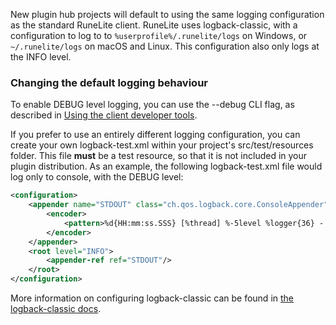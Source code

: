 New plugin hub projects will default to using the same logging configuration as the standard RuneLite client.
RuneLite uses logback-classic, with a configuration to log to to `%userprofile%/.runelite/logs` on Windows, or `~/.runelite/logs` on macOS and Linux.
This configuration also only logs at the INFO level.

### Changing the default logging behaviour
To enable DEBUG level logging, you can use the --debug CLI flag, as described in [Using the client developer tools](https://github.com/runelite/runelite/wiki/Using-the-client-developer-tools).

If you prefer to use an entirely different logging configuration, 
you can create your own logback-test.xml within your project's src/test/resources folder.
This file __must__ be a test resource, so that it is not included in your plugin distribution.
As an example, the following logback-test.xml file would log only to console, with the DEBUG level:
```xml
<configuration>
    <appender name="STDOUT" class="ch.qos.logback.core.ConsoleAppender">
        <encoder>
            <pattern>%d{HH:mm:ss.SSS} [%thread] %-5level %logger{36} - %msg%n</pattern>
        </encoder>
    </appender>
    <root level="INFO">
        <appender-ref ref="STDOUT"/>
    </root>
</configuration>
```

More information on configuring logback-classic can be found in [the logback-classic docs](http://logback.qos.ch/manual/configuration.html).
